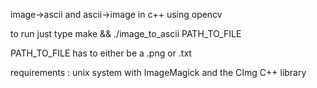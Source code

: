 image->ascii and ascii->image in c++ using opencv

to run just type make && ./image_to_ascii PATH_TO_FILE

PATH_TO_FILE has to either be a .png or .txt

requirements : unix system with ImageMagick and the CImg C++ library